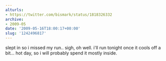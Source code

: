 ```yaml
---
alturls:
- https://twitter.com/bismark/status/1818326332
archive:
- 2009-05
date: '2009-05-16T18:00:17+00:00'
slug: '1242496817'
---
```


slept in so i missed my run.. sigh, oh well. i'll run tonight once it cools off a bit... hot day, so i will probably spend it mostly inside.

